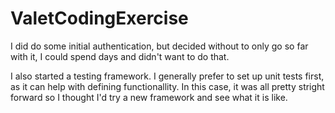 # ValetCodingExercise

I did do some initial authentication, but decided without to only go so far with it, I could spend days and didn't want to do that.

I also started a testing framework. I generally prefer to set up unit tests first, as it can help with defining functionallity. In this case, it was all pretty stright forward so I thought I'd try a new framework and see what it is like. 
